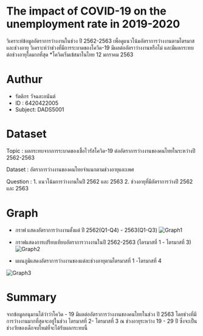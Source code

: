 # The impact of COVID-19 on the unemployment rate in 2019-2020
  วิเคราะห์ข้อมูลอัตราการว่างงานในช่วง ปี 2562-2563 เพื่อดูแนวโน้มอัตราการว่างงานตามไตรมาสและช่วงอายุ วิเคราะห์ว่าช่วงที่มีการระบาดของโควิด-19 มีผลต่ออัตราว่างงานหรือไม่ และมีผลกระทบต่อช่วงอายุใดมากที่สุด
  *โควิดเริ่มเข้สมาในไทย 12 มกราคม 2563
# Authur
- รัตติกร วัจฉละอนันต์ 
- ID : 6420422005
- Subject: DADS5001

# Dataset
Topic : ผลกระทบจากการระบาดของเชื้อไวรัสโควิด-19 ต่ออัตราการว่างงานของคนไทยในระหว่างปี 2562-2563 

Dataset : อัตราการว่างงานของคนไทยจำแนกตามช่วงอายุและเพศ

Question : 1. แนวโน้มการว่างงานในปี 2562 และ 2563    2. ช่วงอายุที่มีอัตราการว่างปี 2562 และ 2563 

# Graph
 - กราฟ แสดงอัตราการว่างงานตั้งแต่ ปี 2562(Q1-Q4) - 2563(Q1-Q3)
 ![Graph1](https://user-images.githubusercontent.com/115729860/195871614-66a913f9-0197-40d8-80dc-2f9008ccc5a0.jpg)


 - กราฟแสดงการเปรียบเทียบอัตราการวางงานในปี 2562-2563 (ไตรมาสที่ 1 - ไตรมาสที่ 3)
 ![Graph2](https://user-images.githubusercontent.com/115729860/195853036-885ae5d5-d7c1-4b35-9909-5b9f208c4b0a.jpg)


 - แผนภูมิแสดงอัตราการว่างงานของแต่ละช่วงอายุตามไตรมาสที่ 1 -ไตรมาสที่ 4

 ![Graph3](https://user-images.githubusercontent.com/115729860/195853267-69c658a2-551f-42c7-8345-58aa4936b3c8.jpg)

# Summary
จากข้อมูลอนุมานได้ว่าว่าโควิด - 19 มีผลต่ออัตราการว่างงานของคนไทยในช่วง ปี 2563 โดยช่วงที่มีการว่างงานมากที่สุดจะอยู่ในช่วง ไตรมาสที่ 2- ไตรมาสที่ 3 ณ ช่วงอายุระหว่าง 19 - 29 ปี ซึ่งจะเป็นช่วงวัยของเด็กจบใหม่ที่จะได้รับผลกระทบนี้

